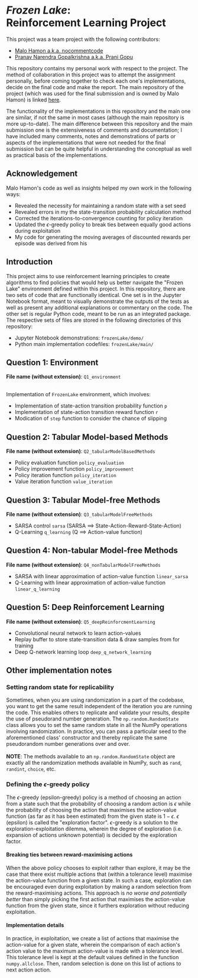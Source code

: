 # _Frozen Lake_:<br>Reinforcement Learning Project

This project was a team project with the following contributors:

- [Malo Hamon a.k.a. nocommentcode](https://github.com/nocommentcode)
- [Pranav Narendra Gopalkrishna a.k.a. Prani Gopu](https://github.com/pranigopu)

This repository contains my personal work with respect to the project. The method of collaboration in this project was to attempt the assignment personally, before coming together to check each one's implementations, decide on the final code and make the report. The main repository of the project (which was used for the final submission and is owned by Malo Hamon) is linked [here](https://github.com/nocommentcode/ecs7002_assignment_2).

The functionality of the implementations in this repository and the main one are similar, if not the same in most cases (although the main repository is more up-to-date). The main difference between this repository and the main submission one is the extensiveness of comments and documentation; I have included many comments, notes and demonstrations of parts or aspects of the implementations that were not needed for the final submission but can be quite helpful in understanding the conceptual as well as practical basis of the implementations.

## Acknowledgement

Malo Hamon's code as well as insights helped my own work in the following ways:

- Revealed the necessity for maintaining a random state with a set seed
- Revealed errors in my the state-transition probability calculation method
- Corrected the iterations-to-convergence counting for policy iteration
- Updated the $\epsilon$-greedy policy to break ties between equally good actions during exploitation
- My code for generating the moving averages of discounted rewards per episode was derived from his

## Introduction
This project aims to use reinforcement learning principles to create algorithms to find policies that would help us better navigate the "Frozen Lake" environment defined within this project. In this repository, there are two sets of code that are functionally identical. One set is in the Jupyter Notebook format, meant to visually demonstrate the outputs of the tests as well as present any additional explanations or commentary on the code. The other set is regular Python code, meant to be run as an integrated package. The respective sets of files are stored in the following directories of this repository:

- Jupyter Notebook demonstrations: `frozenLake/demo/`
- Python main implementation codefiles: `frozenLake/main/`

## Question 1: Environment

**File name (without extension)**: `Q1_environment`

<br>Implementation of `FrozenLake` environment, which involves:

- Implementation of state-action transition probability function `p`
- Implementation of state-action transition reward function `r`
- Modication of `step` function to consider the chance of slipping

## Question 2: Tabular Model-based Methods 

**File name (without extension)**: `Q2_tabularModelBasedMethods`

- Policy evaluation function `policy_evaluation`
- Policy improvement function `policy_improvement`
- Policy iteration function `policy_iteration`
- Value iteration function `value_iteration`

## Question 3: Tabular Model-free Methods

**File name (without extension)**: `Q3_tabularModelFreeMethods`

- SARSA control `sarsa` (SARSA $\implies$ State-Action-Reward-State-Action)
- Q-Learning `q_learning` (Q $\implies$ Action-value function)

## Question 4: Non-tabular Model-free Methods

**File name (without extension)**: `Q4_nonTabularModelFreeMethods`

- SARSA with linear approximation of action-value function `linear_sarsa`
- Q-Learning with linear approximation of action-value function `linear_q_learning`

## Question 5: Deep Reinforcement Learning

**File name (without extension)**: `Q5_deepReinforcmentLearning`

- Convolutional neural network to learn action-values
- Replay buffer to store state-transition data & draw samples from for training
- Deep Q-network learning loop `deep_q_network_learning`

## Other implementation notes
### Setting random state for replicability
Sometimes, when you are using randomization in a part of the codebase, you want to get the same result independent of the iteration you are running the code. This enables others to replicate and validate your results, despite the use of pseudorand number generation. The `np.random.RandomState` class allows you to set the same random state in all the NumPy operations involving randomization. In practice, you can pass a particular seed to the aforementioned class' constructor and thereby replicate the same pseudorandom number generations over and over.
<br><br>**NOTE**: The methods available to an `np.random.RandomState` object are exactly all the randomization methods available in NumPy, such as `rand`, `randint`, `choice`, etc.

### Defining the $\epsilon$-greedy policy
The $\epsilon$-greedy (epsilon-greedy) policy is a method of choosing an action from a state such that the probability of choosing a random action is $\epsilon$ while the probability of choosing the action that maximises the action-value function (as far as it has been estimated) from the given state is $1-\epsilon$. $\epsilon$ (epsilon) is called the "exploration factor". $\epsilon$-greedy is a solution to the exploration-exploitation dilemma, wherein the degree of exploration (i.e. expansion of actions unknown potential) is decided by the exploration factor.

#### Breaking ties between reward-maximising actions
When the above policy chooses to exploit rather than explore, it may be the case that there exist multiple actions that (within a tolerance level) maximise the action-value function from a given state. In such a case, exploration can be encouraged even during exploitation by making a random selection from the reward-maximising actions. This approach is _no worse and potentially better_ than simply picking the first action that maximises the action-value function from the given state, since it furthers exploration without reducing exploitation.

#### Implementation details
In practice, in exploitation, we create a list of actions that maximise the action-value for a given state, wherein the comparison of each action's action value to the maximum action-value is made with a tolerance level. This tolerance level is kept at the default values defined in the function `numpy.allclose`. Then, random selection is done on this list of actions to next action action.
